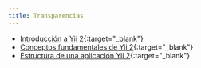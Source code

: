 ```yaml
---
title: Transparencias
---
```


- [Introducción a Yii 2](slides/introduccion-a-yii2.html){:target="_blank"}
- [Conceptos fundamentales de Yii 2](slides/conceptos-fundamentales-de-yii2.html){:target="_blank"}
- [Estructura de una aplicación Yii 2](slides/estructura-de-una-aplicacion-yii2.html){:target="_blank"}
